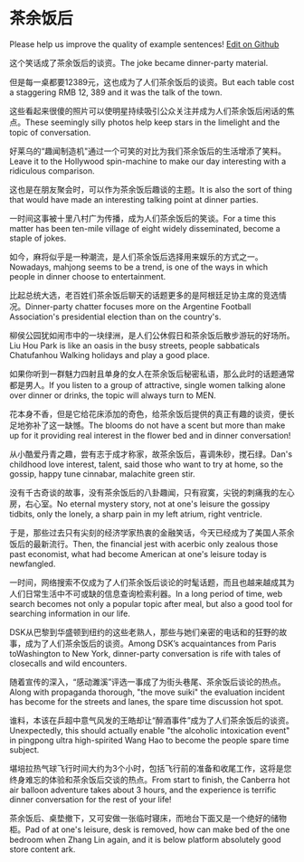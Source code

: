 # 茶余饭后

Please help us improve the quality of example sentences! [Edit on Github](https://github.com/jiyushe/jiyu-example-sentence-source/blob/main/chinese/chayufanhou.md)

<p><span class="chinese">这个笑话成了茶余饭后的谈资。</span><span class="english">The joke became dinner-party material.</span></p>

<p><span class="chinese">但是每一桌都要12389元，这也成为了人们茶余饭后的谈资。</span><span class="english">But each table cost a staggering RMB 12, 389 and it was the talk of the town.</span></p>

<p><span class="chinese">这些看起来很傻的照片可以使明星持续吸引公众关注并成为人们茶余饭后闲话的焦点。</span><span class="english">These seemingly silly photos help keep stars in the limelight and the topic of conversation.</span></p>

<p><span class="chinese">好莱乌的“趣闻制造机"通过一个可笑的对比为我们茶余饭后的生活增添了笑料。</span><span class="english">Leave it to the Hollywood spin-machine to make our day interesting with a ridiculous comparison.</span></p>

<p><span class="chinese">这也是在朋友聚会时，可以作为茶余饭后趣谈的主题。</span><span class="english">It is also the sort of thing that would have made an interesting talking point at dinner parties.</span></p>

<p><span class="chinese">一时间这事被十里八村广为传播，成为人们茶余饭后的笑谈。</span><span class="english">For a time this matter has been ten-mile village of eight widely disseminated, become a staple of jokes.</span></p>

<p><span class="chinese">如今，麻将似乎是一种潮流，是人们茶余饭后选择用来娱乐的方式之一。</span><span class="english">Nowadays, mahjong seems to be a trend, is one of the ways in which people in dinner choose to entertainment.</span></p>

<p><span class="chinese">比起总统大选，老百姓们茶余饭后聊天的话题更多的是阿根廷足协主席的竞选情况。</span><span class="english">Dinner-party chatter focuses more on the Argentine Football Association's presidential election than on the country's.</span></p>

<p><span class="chinese">柳侯公园犹如闹市中的一块绿洲，是人们公休假日和茶余饭后散步游玩的好场所。</span><span class="english">Liu Hou Park is like an oasis in the busy streets, people sabbaticals Chatufanhou Walking holidays and play a good place.</span></p>

<p><span class="chinese">如果你听到一群魅力四射且单身的女人在茶余饭后秘密私语，那么此时的话题通常都是男人。</span><span class="english">If you listen to a group of attractive, single women talking alone over dinner or drinks, the topic will always turn to MEN.</span></p>

<p><span class="chinese">花本身不香，但是它给花床添加的奇色，给茶余饭后提供的真正有趣的谈资，便长足地弥补了这一缺憾。</span><span class="english">The blooms do not have a scent but more than make up for it providing real interest in the flower bed and in dinner conversation!</span></p>

<p><span class="chinese">从小酷爱丹青之趣，尝有志于成才称家，故茶余饭后，喜调朱砂，搅石绿。</span><span class="english">Dan's childhood love interest, talent, said those who want to try at home, so the gossip, happy tune cinnabar, malachite green stir.</span></p>

<p><span class="chinese">没有千古奇谈的故事，没有茶余饭后的八卦趣闻，只有寂寞，尖锐的刺痛我的左心房，右心室。</span><span class="english">No eternal mystery story, not at one's leisure the gossipy tidbits, only the lonely, a sharp pain in my left atrium, right ventricle.</span></p>

<p><span class="chinese">于是，那些过去只有尖刻的经济学家热衷的金融笑话，今天已经成为了美国人茶余饭后的最新流行。</span><span class="english">Then, the financial jest with acerbic only zealous those past economist, what had become American at one's leisure today is newfangled.</span></p>

<p><span class="chinese">一时间，网络搜索不仅成为了人们茶余饭后谈论的时髦话题，而且也越来越成其为人们日常生活中不可或缺的信息查询检索利器。</span><span class="english">In a long period of time, web search becomes not only a popular topic after meal, but also a good tool for searching information in our life.</span></p>

<p><span class="chinese">DSK从巴黎到华盛顿到纽约的这些老熟人，那些与她们亲密的电话和的狂野的故事，成为了人们茶余饭后的谈资。</span><span class="english">Among DSK’s acquaintances from Paris toWashington to New York, dinner-party conversation is rife with tales of closecalls and wild encounters.</span></p>

<p><span class="chinese">随着宣传的深入，“感动濉溪”评选一事成了为街头巷尾、茶余饭后谈论的热点。</span><span class="english">Along with propaganda thorough, "the move suiki" the evaluation incident has become for the streets and lanes, the spare time discussion hot spot.</span></p>

<p><span class="chinese">谁料，本该在乒超中意气风发的王皓却让“醉酒事件”成为了人们茶余饭后的谈资。</span><span class="english">Unexpectedly, this should actually enable "the alcoholic intoxication event" in pingpong ultra high-spirited Wang Hao to become the people spare time subject.</span></p>

<p><span class="chinese">堪培拉热气球飞行时间大约为3个小时，包括飞行前的准备和收尾工作，这将是您终身难忘的体验和茶余饭后交谈的热点。</span><span class="english">From start to finish, the Canberra hot air balloon adventure takes about 3 hours, and the experience is terrific dinner conversation for the rest of your life!</span></p>

<p><span class="chinese">茶余饭后、桌垫撤下，又可安做一张临时寝床，而地台下面又是一个绝好的储物柜。</span><span class="english">Pad of at one's leisure, desk is removed, how can make bed of the one bedroom when Zhang Lin again, and it is below platform absolutely good store content ark.</span></p>

